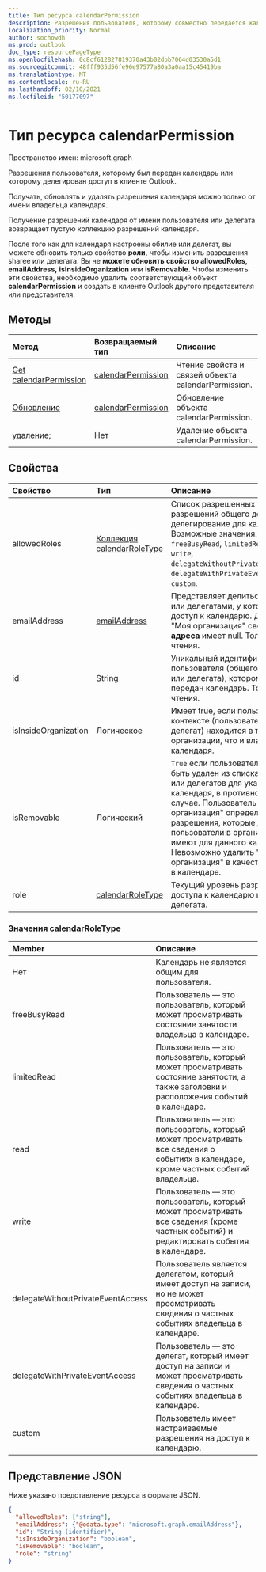 ```yaml
---
title: Тип ресурса calendarPermission
description: Разрешения пользователя, которому совместно передается календарь.
localization_priority: Normal
author: sochowdh
ms.prod: outlook
doc_type: resourcePageType
ms.openlocfilehash: 0c8cf612827819370a43b02dbb7064d03530a5d1
ms.sourcegitcommit: 48fff935d56fe96e97577a80a3a0aa15c45419ba
ms.translationtype: MT
ms.contentlocale: ru-RU
ms.lasthandoff: 02/10/2021
ms.locfileid: "50177097"
---
```

# <a name="calendarpermission-resource-type"></a>Тип ресурса calendarPermission

Пространство имен: microsoft.graph

Разрешения пользователя, которому был передан календарь или которому делегирован доступ в клиенте Outlook.

Получать, обновлять и удалять разрешения календаря можно только от имени владельца календаря.

Получение разрешений календаря от имени пользователя или делегата возвращает пустую коллекцию разрешений календаря.

После того как для календаря настроены обилие или делегат, вы можете обновить только свойство **роли,** чтобы изменить разрешения sharee или делегата. [](../api/calendarpermission-update.md) Вы не **можете обновить** **свойство allowedRoles,** **emailAddress,** **isInsideOrganization** или **isRemovable.** Чтобы изменить эти свойства, [](../api/calendarpermission-delete.md) необходимо удалить соответствующий объект **calendarPermission** и создать в клиенте Outlook другого представителя или представителя.

## <a name="methods"></a>Методы

| Метод       | Возвращаемый тип | Описание |
|:-------------|:------------|:------------|
| [Get calendarPermission](../api/calendarpermission-get.md) | [calendarPermission](calendarpermission.md) | Чтение свойств и связей объекта calendarPermission. |
| [Обновление](../api/calendarpermission-update.md) | [calendarPermission](calendarpermission.md) | Обновление объекта calendarPermission. |
| [удаление](../api/calendarpermission-delete.md); | Нет | Удаление объекта calendarPermission. |

## <a name="properties"></a>Свойства

| Свойство     | Тип        | Описание |
|:-------------|:------------|:------------|
|allowedRoles|[Коллекция calendarRoleType](#calendarroletype-values)| Список разрешенных уровней разрешений общего доступа или делегирование для календаря. Возможные значения: `none`, `freeBusyRead`, `limitedRead`, `read`, `write`, `delegateWithoutPrivateEventAccess`, `delegateWithPrivateEventAccess`, `custom`.|
|emailAddress|[emailAddress](emailaddress.md)| Представляет делиться данными или делегатами, у которых есть доступ к календарю. Для обоймы "Моя организация" свойство **адреса** имеет null. Только для чтения. |
|id|String| Уникальный идентификатор пользователя (общего доступа или делегата), которому был передан календарь. Только для чтения.|
|isInsideOrganization|Логическое| Имеет true, если пользователь в контексте (пользователь или делегат) находится в той же организации, что и владелец календаря.|
|isRemovable|Логический| `True` если пользователь может быть удален из списка sharees или делегатов для указанного календаря, в противном `false` случае. Пользователь "Моя организация" определяет разрешения, которые другие пользователи в организации имеют для данного календаря. Невозможно удалить "Моя организация" в качестве делиться в календаре.|
|role|[calendarRoleType](#calendarroletype-values)| Текущий уровень разрешений для доступа к календарю или делегата. |

### <a name="calendarroletype-values"></a>Значения calendarRoleType

| Member        | Описание |
|:--------------|:------------|
| Нет | Календарь не является общим для пользователя. |
| freeBusyRead | Пользователь — это пользователь, который может просматривать состояние занятости владельца в календаре. |
| limitedRead | Пользователь — это пользователь, который может просматривать состояние занятости, а также заголовки и расположения событий в календаре. |
| read | Пользователь — это пользователь, который может просматривать все сведения о событиях в календаре, кроме частных событий владельца. |
| write | Пользователь — это пользователь, который может просматривать все сведения (кроме частных событий) и редактировать события в календаре. |
| delegateWithoutPrivateEventAccess | Пользователь является делегатом, который имеет доступ на записи, но не может просматривать сведения о частных событиях владельца в календаре. |
| delegateWithPrivateEventAccess | Пользователь — это делегат, который имеет доступ на записи и может просматривать сведения о частных событиях владельца в календаре. |
| custom | Пользователь имеет настраиваемые разрешения на доступ к календарю. |


## <a name="json-representation"></a>Представление JSON

Ниже указано представление ресурса в формате JSON.

<!-- {
  "blockType": "resource",
  "@odata.type": "microsoft.graph.calendarPermission",
  "keyProperty": "id"
}-->

```json
{
  "allowedRoles": ["string"],
  "emailAddress": {"@odata.type": "microsoft.graph.emailAddress"},
  "id": "String (identifier)",
  "isInsideOrganization": "boolean",
  "isRemovable": "boolean",
  "role": "string"
}
```

<!-- uuid: 16cd6b66-4b1a-43a1-adaf-3a886856ed98
2019-02-04 14:57:30 UTC -->
<!-- {
  "type": "#page.annotation",
  "description": "calendarPermission resource",
  "keywords": "",
  "section": "documentation",
  "tocPath": ""
}-->

